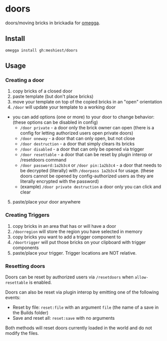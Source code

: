 # doors

doors/moving bricks in brickadia for [omegga](https://github.com/brickadia-community/omegga).

## Install

`omegga install gh:meshiest/doors`

## Usage

### Creating a door

1. copy bricks of a closed door
2. paste template (but don't place bricks)
3. move your template on top of the copied bricks in an "open" orientation
4. `/door` will update your template to a working door

- you can add options (one or more) to your door to change behavior: (these options can be disabled in config)
  - `/door private` - a door only the brick owner can open (there is a config for letting authorized users open private doors)
  - `/door oneway` - a door that can only open, but not close
  - `/door destruction` - a door that simply clears its bricks
  - `/door disabled` - a door that can only be opened via trigger
  - `/door resettable` - a door that can be reset by plugin interop or /resetdoors command
  - `/door password:1a2b3c4` or `/door pin:1a2b3c4` - a door that needs to be decrypted (literally) with `/doorpass 1a2b3c4` for usage. (these doors cannot be opened by config-authorized users as they are literally encrypted with the password)
  - (example) `/door private destruction` a door only you can click and clear

5. paste/place your door anywhere

### Creating Triggers

1. copy bricks in an area that has or will have a door
2. `/doorregion` will store the region you have selected in memory
3. copy bricks you want to add a trigger component to
4. `/doortrigger` will put those bricks on your clipboard with trigger components
5. paste/place your trigger. Trigger locations are NOT relative.

### Resetting doors

Doors can be reset by authorized users via `/resetdoors` when `allow-resettable` is enabled.

Doors can also be reset via plugin interop by emitting one of the following events:

- Reset by file: `reset:file` with an argument `file` (the name of a save in the Builds folder)
- Save and reset all: `reset:save` with no arguments

Both methods will reset doors currently loaded in the world and do not modify the files.
